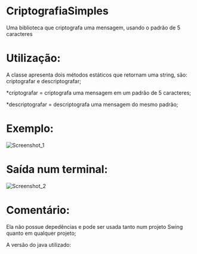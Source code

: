 # CriptografiaSimples
 Uma biblioteca que criptografa uma mensagem, usando o padrão de 5 caracteres
 
# Utilização:
 A classe apresenta dois métodos estáticos que retornam uma string, são: criptografar e descriptografar;
 
 *criptografar = criptografa uma mensagem em um padrão de 5 caracteres;
 
 *descriptografar = descriptografa uma mensagem do mesmo padrão;
 
# Exemplo:
![Screenshot_1](https://user-images.githubusercontent.com/72280602/147309288-156be372-b17d-41b0-ba76-4ffb063b694d.png)
 
# Saída num terminal:
![Screenshot_2](https://user-images.githubusercontent.com/72280602/147309352-758fac7b-f702-4e95-a7e6-762d69c24ebe.png)
 
# Comentário:
 Ela não possue depedências e pode ser usada tanto num projeto Swing quanto em qualquer projeto;
 
 A versão do java utilizado: 
